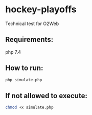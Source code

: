 # hockey-playoffs
Technical test for O2Web

## Requirements:
php 7.4

## How to run:
```bash
php simulate.php
```

## If not allowed to execute:
```bash
chmod +x simulate.php
```
